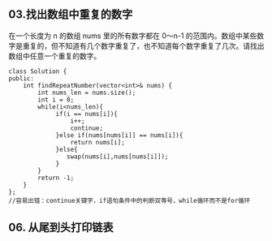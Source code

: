 ## 03.找出数组中重复的数字

在一个长度为 n 的数组 nums 里的所有数字都在 0～n-1 的范围内。数组中某些数字是重复的，但不知道有几个数字重复了，也不知道每个数字重复了几次。请找出数组中任意一个重复的数字。

```
class Solution {
public:
    int findRepeatNumber(vector<int>& nums) {
        int nums_len = nums.size();
        int i = 0;
        while(i<nums_len){
             if(i == nums[i]){
                 i++;
                 continue;
             }else if(nums[nums[i]] == nums[i]){
                 return nums[i];
             }else{
                swap(nums[i],nums[nums[i]]);
             }
        }
        return -1;
    }
};
//容易出错：continue关键字，if语句条件中的判断双等号，while循环而不是for循环
```



## 06. 从尾到头打印链表